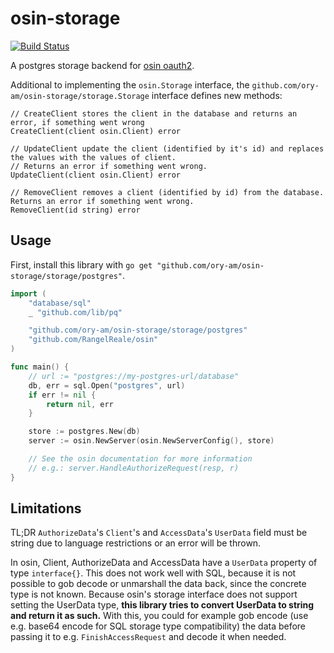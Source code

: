 # osin-storage

[![Build Status](https://travis-ci.org/ory-am/osin-storage.svg)](https://travis-ci.org/ory-am/osin-storage)

A postgres storage backend for [osin oauth2](https://github.com/RangelReale/osin).

Additional to implementing the `osin.Storage` interface, the `github.com/ory-am/osin-storage/storage.Storage` interface defines new methods:

```
// CreateClient stores the client in the database and returns an error, if something went wrong
CreateClient(client osin.Client) error

// UpdateClient update the client (identified by it's id) and replaces the values with the values of client.
// Returns an error if something went wrong.
UpdateClient(client osin.Client) error

// RemoveClient removes a client (identified by id) from the database. Returns an error if something went wrong.
RemoveClient(id string) error
```

## Usage

First, install this library with `go get "github.com/ory-am/osin-storage/storage/postgres"`.

```go
import (
	"database/sql"
	_ "github.com/lib/pq"

	"github.com/ory-am/osin-storage/storage/postgres"
	"github.com/RangelReale/osin"
)

func main() {
    // url := "postgres://my-postgres-url/database"
	db, err = sql.Open("postgres", url)
    if err != nil {
        return nil, err
    }

	store := postgres.New(db)
    server := osin.NewServer(osin.NewServerConfig(), store)

    // See the osin documentation for more information
    // e.g.: server.HandleAuthorizeRequest(resp, r)
}
```

## Limitations

TL;DR `AuthorizeData`'s `Client`'s and `AccessData`'s `UserData` field must be string due to language restrictions or an error will be thrown.

In osin, Client, AuthorizeData and AccessData have a `UserData` property of type `interface{}`. This does not work well
with SQL, because it is not possible to gob decode or unmarshall the data back, since the concrete type is not known.
Because osin's storage interface does not support setting the UserData type, **this library tries to convert UserData to string
and return it as such.** With this, you could for example gob encode (use e.g. base64 encode for SQL storage type compatibility)
the data before passing it to e.g. `FinishAccessRequest` and decode it when needed.
